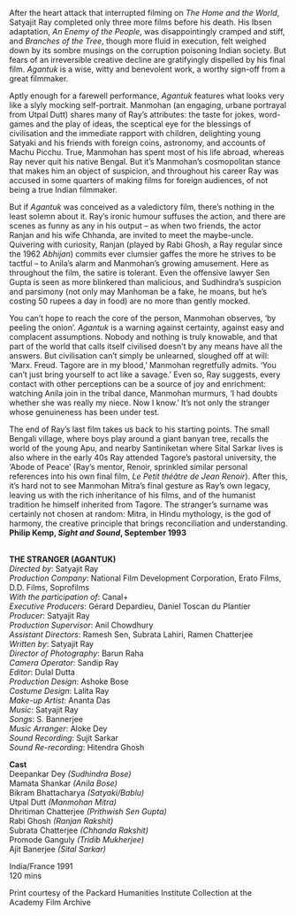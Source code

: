 

After the heart attack that interrupted filming on _The Home and the World_, Satyajit Ray completed only three more films before his death. His Ibsen adaptation, _An Enemy of the People_, was disappointingly cramped and stiff, and _Branches of the Tree_, though more fluid in execution, felt weighed down by its sombre musings on the corruption poisoning Indian society. But fears of an irreversible creative decline are gratifyingly dispelled by his final film. _Agantuk_ is a wise, witty and benevolent work, a worthy sign-off from a great filmmaker.

Aptly enough for a farewell performance, _Agantuk_ features what looks very like a slyly mocking self-portrait. Manmohan (an engaging, urbane portrayal from Utpal Dutt) shares many of Ray’s attributes: the taste for jokes, word-games and the play of ideas, the sceptical eye for the blessings of civilisation and the immediate rapport with children, delighting young Satyaki and his friends with foreign coins, astronomy, and accounts of Machu Picchu. True, Manmohan has spent most of his life abroad, whereas Ray never quit his native Bengal. But it’s Manmohan’s cosmopolitan stance that makes him an object of suspicion, and throughout his career Ray was accused in some quarters of making films for foreign audiences, of not being a true Indian filmmaker.

But if _Agantuk_ was conceived as a valedictory film, there’s nothing in the least solemn about it. Ray’s ironic humour suffuses the action, and there are scenes as funny as any in his output – as when two friends, the actor Ranjan and his wife Chhanda, are invited to meet the maybe-uncle. Quivering with curiosity, Ranjan (played by Rabi Ghosh, a Ray regular since the 1962 _Abhijan_) commits ever clumsier gaffes the more he strives to be tactful – to Anila’s alarm and Manmohan’s growing amusement. Here as throughout the film, the satire is tolerant. Even the offensive lawyer Sen Gupta is seen as more blinkered than malicious, and Sudhindra’s suspicion and parsimony (not only may Manhoman be a fake, he moans, but he’s costing 50 rupees a day in food) are no more than gently mocked.

You can’t hope to reach the core of the person, Manmohan observes, ‘by peeling the onion’. _Agantuk_ is a warning against certainty, against easy and complacent assumptions. Nobody and nothing is truly knowable, and that part of the world that calls itself civilised doesn’t by any means have all the answers. But civilisation can’t simply be unlearned, sloughed off at will: ‘Marx. Freud. Tagore are in my blood,’ Manmohan regretfully admits. ‘You can’t just bring yourself to act like a savage.’ Even so, Ray suggests, every contact with other perceptions can be a source of joy and enrichment: watching Anila join in the tribal dance, Manmohan murmurs, ‘I had doubts whether she was really my niece. Now I know.’ It’s not only the stranger whose genuineness has been under test.

The end of Ray’s last film takes us back to his starting points. The small Bengali village, where boys play around a giant banyan tree, recalls the world of the young Apu, and nearby Santiniketan where Sital Sarkar lives is also where in the early 40s Ray attended Tagore’s pastoral university, the ‘Abode of Peace’ (Ray’s mentor, Renoir, sprinkled similar personal references into his own final film, _Le Petit théâtre de Jean Renoir_). After this, it’s hard not to see Manmohan Mitra’s final gesture as Ray’s own legacy, leaving us with the rich inheritance of his films, and of the humanist tradition he himself inherited from Tagore. The stranger’s surname was certainly not chosen at random: Mitra, in Hindu mythology, is the god of harmony, the creative principle that brings reconciliation and understanding.  
**Philip Kemp, _Sight and Sound_, September 1993**
<br><br>

**THE STRANGER (AGANTUK)**  
_Directed by_: Satyajit Ray  
_Production Company_:  National Film Development Corporation,  Erato Films, D.D. Films, Soprofilms  
_With the participation of_: Canal+  
_Executive Producers_: Gérard Depardieu,  Daniel Toscan du Plantier  
_Producer_: Satyajit Ray  
_Production Supervisor_: Anil Chowdhury  
_Assistant Directors_: Ramesh Sen, Subrata Lahiri, Ramen Chatterjee  
_Written by_: Satyajit Ray  
_Director of Photography_: Barun Raha  
_Camera Operator_: Sandip Ray  
_Editor_: Dulal Dutta  
_Production Design_: Ashoke Bose  
_Costume Design_: Lalita Ray  
_Make-up Artist_: Ananta Das  
_Music_: Satyajit Ray  
_Songs_: S. Bannerjee  
_Music Arranger_: Aloke Dey  
_Sound Recording_: Sujit Sarkar  
_Sound Re-recording_: Hitendra Ghosh

**Cast**  
Deepankar Dey _(Sudhindra Bose)_  
Mamata Shankar _(Anila Bose)_  
Bikram Bhattacharya _(Satyaki/Bablu)_  
Utpal Dutt _(Manmohan Mitra)_  
Dhritiman Chatterjee _(Prithwish Sen Gupta)_  
Rabi Ghosh _(Ranjan Rakshit)_  
Subrata Chatterjee _(Chhanda Rakshit)_  
Promode Ganguly _(Tridib Mukherjee)_  
Ajit Banerjee _(Sital Sarkar)_

India/France 1991  
120 mins

Print courtesy of the Packard Humanities Institute Collection at the Academy Film Archive<br>
<br>
<!--stackedit_data:
eyJoaXN0b3J5IjpbMjEyNzQ4OTQxOF19
-->